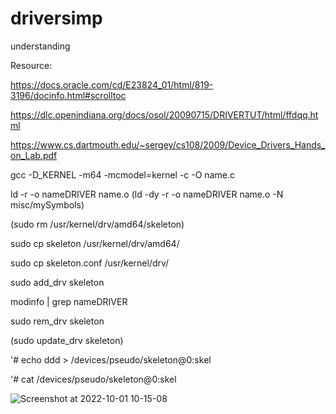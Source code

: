 # driversimp
understanding

Resource:

https://docs.oracle.com/cd/E23824_01/html/819-3196/docinfo.html#scrolltoc

https://dlc.openindiana.org/docs/osol/20090715/DRIVERTUT/html/ffdqq.html

https://www.cs.dartmouth.edu/~sergey/cs108/2009/Device_Drivers_Hands_on_Lab.pdf



gcc -D_KERNEL -m64 -mcmodel=kernel -c -O name.c

ld -r -o nameDRIVER name.o (ld -dy -r -o nameDRIVER name.o -N misc/mySymbols)


(sudo rm /usr/kernel/drv/amd64/skeleton)


sudo cp skeleton /usr/kernel/drv/amd64/

sudo cp skeleton.conf /usr/kernel/drv/


sudo add_drv skeleton

modinfo | grep nameDRIVER


sudo rem_drv skeleton

(sudo update_drv skeleton)


'# echo ddd > /devices/pseudo/skeleton@0:skel

'# cat /devices/pseudo/skeleton@0:skel



![Screenshot at 2022-10-01 10-15-08](https://user-images.githubusercontent.com/61930048/193404563-acf15e8a-6e54-4f8e-8bf6-666c895969b3.png)


